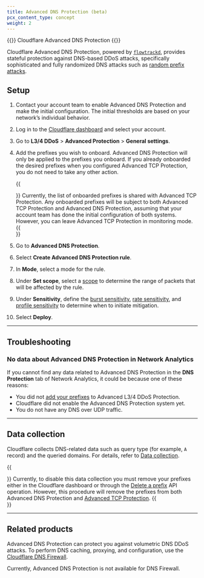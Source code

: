 ```yaml
---
title: Advanced DNS Protection (beta)
pcx_content_type: concept
weight: 2
---
```


{{<heading-pill style="beta">}} Cloudflare Advanced DNS Protection {{</heading-pill>}}

Cloudflare Advanced DNS Protection, powered by [`flowtrackd`](https://blog.cloudflare.com/announcing-flowtrackd/), provides stateful protection against DNS-based DDoS attacks, specifically sophisticated and fully randomized DNS attacks such as [random prefix attacks](/dns/dns-firewall/random-prefix-attacks/about/).

## Setup

1. Contact your account team to enable Advanced DNS Protection and make the initial configuration. The initial thresholds are based on your network’s individual behavior.
2. Log in to the [Cloudflare dashboard](https://dash.cloudflare.com/login) and select your account. 
3. Go to **L3/4 DDoS** > **Advanced Protection** > **General settings**.
4. Add the prefixes you wish to onboard. Advanced DNS Protection will only be applied to the prefixes you onboard. If you already onboarded the desired prefixes when you configured Advanced TCP Protection, you do not need to take any other action.

    {{<Aside type="note">}}
Currently, the list of onboarded prefixes is shared with Advanced TCP Protection. Any onboarded prefixes will be subject to both Advanced TCP Protection and Advanced DNS Protection, assuming that your account team has done the initial configuration of both systems. However, you can leave Advanced TCP Protection in monitoring mode.
    {{</Aside>}}

5. Go to **Advanced DNS Protection**. 
6. Select **Create Advanced DNS Protection rule**. 
7. In **Mode**, select a mode for the rule.
8. Under **Set scope**, select a [scope](/ddos-protection/advanced-ddos-systems/rule-settings/#scope) to determine the range of packets that will be affected by the rule. 
9. Under **Sensitivity**, define the [burst sensitivity](/ddos-protection/advanced-ddos-systems/rule-settings/#burst-sensitivity), [rate sensitivity](/ddos-protection/advanced-ddos-systems/rule-settings/#rate-sensitivity), and [profile sensitivity](/ddos-protection/advanced-ddos-systems/rule-settings/#profile-sensitivity) to determine when to initiate mitigation. 
10. Select **Deploy**.

---

## Troubleshooting

### No data about Advanced DNS Protection in Network Analytics

If you cannot find any data related to Advanced DNS Protection in the **DNS Protection** tab of Network Analytics, it could be because one of these reasons:

* You did not [add your prefixes](/ddos-protection/advanced-ddos-systems/how-to/add-prefix/) to Advanced L3/4 DDoS Protection.
* Cloudflare did not enable the Advanced DNS Protection system yet.
* You do not have any DNS over UDP traffic.

---

## Data collection

Cloudflare collects DNS-related data such as query type (for example, `A` record) and the queried domains. For details, refer to [Data collection](/analytics/network-analytics/reference/data-collection/).

{{<Aside type="warning">}}
Currently, to disable this data collection you must remove your prefixes either in the Cloudflare dashboard or through the [Delete a prefix](/ddos-protection/advanced-ddos-systems/api/#prefix-operations) API operation. However, this procedure will remove the prefixes from both Advanced DNS Protection and [Advanced TCP Protection](/ddos-protection/advanced-ddos-systems/overview/advanced-tcp-protection/).
{{</Aside>}}

---

## Related products

Advanced DNS Protection can protect you against volumetric DNS DDoS attacks. To perform DNS caching, proxying, and configuration, use the [Cloudflare DNS Firewall](/dns/dns-firewall/).

Currently, Advanced DNS Protection is not available for DNS Firewall.
